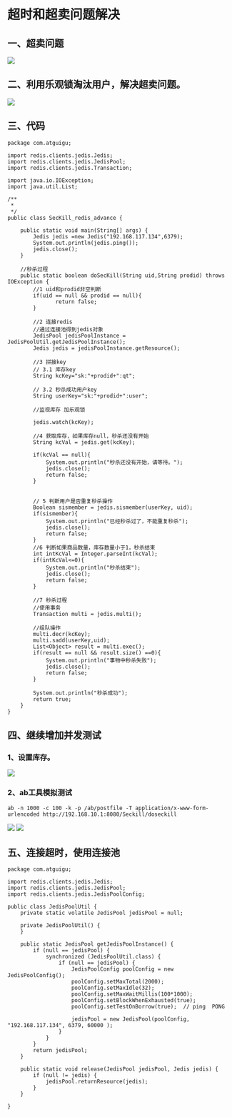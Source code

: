 # 超时和超卖问题解决

## 一、超卖问题
![](https://raw.gitmirror.com/KwFruit/basic-picture-service/note-v1.0.0//img/202308262204528.png)
## 二、利用乐观锁淘汰用户，解决超卖问题。
![](https://raw.gitmirror.com/KwFruit/basic-picture-service/note-v1.0.0//img/202308262206496.png)
## 三、代码
```shell
package com.atguigu;

import redis.clients.jedis.Jedis;
import redis.clients.jedis.JedisPool;
import redis.clients.jedis.Transaction;

import java.io.IOException;
import java.util.List;

/**
 *
 */
public class SecKill_redis_advance {

	public static void main(String[] args) {
		Jedis jedis =new Jedis("192.168.117.134",6379);
		System.out.println(jedis.ping());
		jedis.close();
	}

	//秒杀过程
	public static boolean doSecKill(String uid,String prodid) throws IOException {
		//1 uid和prodid非空判断
		if(uid == null && prodid == null){
               return false;
		}

		//2 连接redis
		//通过连接池得到jedis对象
		JedisPool jedisPoolInstance = JedisPoolUtil.getJedisPoolInstance();
		Jedis jedis = jedisPoolInstance.getResource();

		//3 拼接key
		// 3.1 库存key
		String kcKey="sk:"+prodid+":qt";

		// 3.2 秒杀成功用户key
		String userKey="sk:"+prodid+":user";

		//监视库存 加乐观锁

		jedis.watch(kcKey);

		//4 获取库存，如果库存null，秒杀还没有开始
		String kcVal = jedis.get(kcKey);

		if(kcVal == null){
			System.out.println("秒杀还没有开始，请等待。");
			jedis.close();
			return false;
		}


		// 5 判断用户是否重复秒杀操作
		Boolean sismember = jedis.sismember(userKey, uid);
		if(sismember){
			System.out.println("已经秒杀过了，不能重复秒杀");
			jedis.close();
			return false;
		}
		//6 判断如果商品数量，库存数量小于1，秒杀结束
		int intKcVal = Integer.parseInt(kcVal);
		if(intKcVal<=0){
			System.out.println("秒杀结束");
			jedis.close();
			return false;
		}

		//7 秒杀过程
		//使用事务
		Transaction multi = jedis.multi();

		//组队操作
		multi.decr(kcKey);
		multi.sadd(userKey,uid);
		List<Object> result = multi.exec();
		if(result == null && result.size() ==0){
			System.out.println("事物中秒杀失败");
			jedis.close();
			return false;
		}
		
		System.out.println("秒杀成功");
		return true;
	}
}
```
## 四、继续增加并发测试
### 1、设置库存。
![](https://raw.gitmirror.com/KwFruit/basic-picture-service/note-v1.0.0//img/202308262207300.png)
### 2、ab工具模拟测试
```shell
ab -n 1000 -c 100 -k -p /ab/postfile -T application/x-www-form-urlencoded http://192.168.10.1:8080/Seckill/doseckill
```
![](https://raw.gitmirror.com/KwFruit/basic-picture-service/note-v1.0.0//img/202308262207723.png)
![](https://raw.gitmirror.com/KwFruit/basic-picture-service/note-v1.0.0//img/202308262208618.png)

## 五、连接超时，使用连接池
```shell
package com.atguigu;

import redis.clients.jedis.Jedis;
import redis.clients.jedis.JedisPool;
import redis.clients.jedis.JedisPoolConfig;

public class JedisPoolUtil {
	private static volatile JedisPool jedisPool = null;

	private JedisPoolUtil() {
	}

	public static JedisPool getJedisPoolInstance() {
		if (null == jedisPool) {
			synchronized (JedisPoolUtil.class) {
				if (null == jedisPool) {
					JedisPoolConfig poolConfig = new JedisPoolConfig();
					poolConfig.setMaxTotal(2000);
					poolConfig.setMaxIdle(32);
					poolConfig.setMaxWaitMillis(100*1000);
					poolConfig.setBlockWhenExhausted(true);
					poolConfig.setTestOnBorrow(true);  // ping  PONG
				 
					jedisPool = new JedisPool(poolConfig, "192.168.117.134", 6379, 60000 );
				}
			}
		}
		return jedisPool;
	}

	public static void release(JedisPool jedisPool, Jedis jedis) {
		if (null != jedis) {
			jedisPool.returnResource(jedis);
		}
	}

}

```

